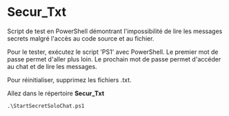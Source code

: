 # Secur_Txt
Script de test en PowerShell démontrant l'impossibilité de lire les messages secrets malgré l'accès au code source et au fichier.

Pour le tester, exécutez le script 'PS1' avec PowerShell.
Le premier mot de passe permet d'aller plus loin. Le prochain mot de passe permet d'accéder au chat et de lire les messages.

Pour réinitialiser, supprimez les fichiers .txt.

Allez dans le répertoire **Secur_Txt**
```cmd
.\StartSecretSoloChat.ps1
```
